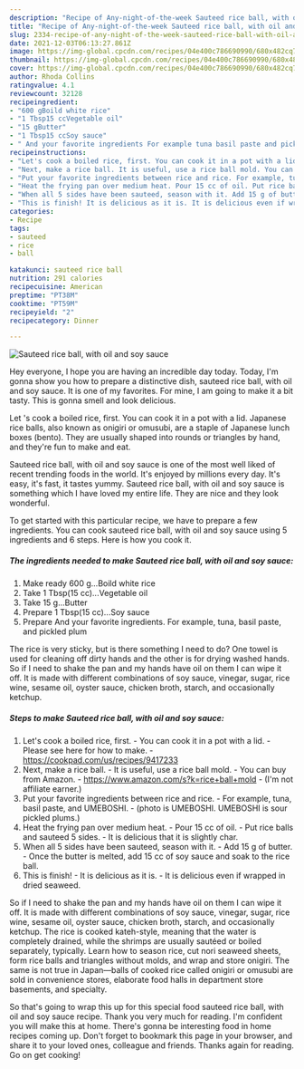 ```yaml
---
description: "Recipe of Any-night-of-the-week Sauteed rice ball, with oil and soy sauce"
title: "Recipe of Any-night-of-the-week Sauteed rice ball, with oil and soy sauce"
slug: 2334-recipe-of-any-night-of-the-week-sauteed-rice-ball-with-oil-and-soy-sauce
date: 2021-12-03T06:13:27.861Z
image: https://img-global.cpcdn.com/recipes/04e400c786690990/680x482cq70/sauteed-rice-ball-with-oil-and-soy-sauce-recipe-main-photo.jpg
thumbnail: https://img-global.cpcdn.com/recipes/04e400c786690990/680x482cq70/sauteed-rice-ball-with-oil-and-soy-sauce-recipe-main-photo.jpg
cover: https://img-global.cpcdn.com/recipes/04e400c786690990/680x482cq70/sauteed-rice-ball-with-oil-and-soy-sauce-recipe-main-photo.jpg
author: Rhoda Collins
ratingvalue: 4.1
reviewcount: 32128
recipeingredient:
- "600 gBoild white rice"
- "1 Tbsp15 ccVegetable oil"
- "15 gButter"
- "1 Tbsp15 ccSoy sauce"
- " And your favorite ingredients For example tuna basil paste and pickled plum"
recipeinstructions:
- "Let's cook a boiled rice, first. You can cook it in a pot with a lid. Please see here for how to make. https://cookpad.com/us/recipes/9417233"
- "Next, make a rice ball. It is useful, use a rice ball mold. You can buy from Amazon. https://www.amazon.com/s?k=rice+ball+mold (I'm not affiliate earner.)"
- "Put your favorite ingredients between rice and rice. For example, tuna, basil paste, and UMEBOSHI. (photo is UMEBOSHI. UMEBOSHI is sour pickled plums.)"
- "Heat the frying pan over medium heat. Pour 15 cc of oil. Put rice balls and sauteed 5 sides. It is delicious that it is slightly char."
- "When all 5 sides have been sauteed, season with it. Add 15 g of butter. Once the butter is melted, add 15 cc of soy sauce and soak to the rice ball."
- "This is finish! It is delicious as it is. It is delicious even if wrapped in dried seaweed."
categories:
- Recipe
tags:
- sauteed
- rice
- ball

katakunci: sauteed rice ball 
nutrition: 291 calories
recipecuisine: American
preptime: "PT38M"
cooktime: "PT59M"
recipeyield: "2"
recipecategory: Dinner

---
```



![Sauteed rice ball, with oil and soy sauce](https://img-global.cpcdn.com/recipes/04e400c786690990/680x482cq70/sauteed-rice-ball-with-oil-and-soy-sauce-recipe-main-photo.jpg)

Hey everyone, I hope you are having an incredible day today. Today, I'm gonna show you how to prepare a distinctive dish, sauteed rice ball, with oil and soy sauce. It is one of my favorites. For mine, I am going to make it a bit tasty. This is gonna smell and look delicious.

Let 's cook a boiled rice, first. You can cook it in a pot with a lid. Japanese rice balls, also known as onigiri or omusubi, are a staple of Japanese lunch boxes (bento). They are usually shaped into rounds or triangles by hand, and they're fun to make and eat.

Sauteed rice ball, with oil and soy sauce is one of the most well liked of recent trending foods in the world. It's enjoyed by millions every day. It's easy, it's fast, it tastes yummy. Sauteed rice ball, with oil and soy sauce is something which I have loved my entire life. They are nice and they look wonderful.


To get started with this particular recipe, we have to prepare a few ingredients. You can cook sauteed rice ball, with oil and soy sauce using 5 ingredients and 6 steps. Here is how you cook it.

<!--inarticleads1-->

##### The ingredients needed to make Sauteed rice ball, with oil and soy sauce:

1. Make ready 600 g...Boild white rice
1. Take 1 Tbsp(15 cc)...Vegetable oil
1. Take 15 g...Butter
1. Prepare 1 Tbsp(15 cc)...Soy sauce
1. Prepare  And your favorite ingredients. For example, tuna, basil paste, and pickled plum


The rice is very sticky, but is there something I need to do? One towel is used for cleaning off dirty hands and the other is for drying washed hands. So if I need to shake the pan and my hands have oil on them I can wipe it off. It is made with different combinations of soy sauce, vinegar, sugar, rice wine, sesame oil, oyster sauce, chicken broth, starch, and occasionally ketchup. 

<!--inarticleads2-->

##### Steps to make Sauteed rice ball, with oil and soy sauce:

1. Let's cook a boiled rice, first. - You can cook it in a pot with a lid. - Please see here for how to make. - https://cookpad.com/us/recipes/9417233
1. Next, make a rice ball. - It is useful, use a rice ball mold. - You can buy from Amazon. - https://www.amazon.com/s?k=rice+ball+mold - (I'm not affiliate earner.)
1. Put your favorite ingredients between rice and rice. - For example, tuna, basil paste, and UMEBOSHI. - (photo is UMEBOSHI. UMEBOSHI is sour pickled plums.)
1. Heat the frying pan over medium heat. - Pour 15 cc of oil. - Put rice balls and sauteed 5 sides. - It is delicious that it is slightly char.
1. When all 5 sides have been sauteed, season with it. - Add 15 g of butter. - Once the butter is melted, add 15 cc of soy sauce and soak to the rice ball.
1. This is finish! - It is delicious as it is. - It is delicious even if wrapped in dried seaweed.


So if I need to shake the pan and my hands have oil on them I can wipe it off. It is made with different combinations of soy sauce, vinegar, sugar, rice wine, sesame oil, oyster sauce, chicken broth, starch, and occasionally ketchup. The rice is cooked kateh-style, meaning that the water is completely drained, while the shrimps are usually sautéed or boiled separately, typically. Learn how to season rice, cut nori seaweed sheets, form rice balls and triangles without molds, and wrap and store onigiri. The same is not true in Japan—balls of cooked rice called onigiri or omusubi are sold in convenience stores, elaborate food halls in department store basements, and specialty. 

So that's going to wrap this up for this special food sauteed rice ball, with oil and soy sauce recipe. Thank you very much for reading. I'm confident you will make this at home. There's gonna be interesting food in home recipes coming up. Don't forget to bookmark this page in your browser, and share it to your loved ones, colleague and friends. Thanks again for reading. Go on get cooking!
